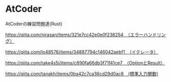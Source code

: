 # AtCoder
AtCoderの練習問題達(Rust)

https://qiita.com/nirasan/items/321e7cc42e0e0f238254　（エラーハンドリング）

https://qiita.com/lo48576/items/34887794c146042aebf1　（イテレータ）

https://qiita.com/take4s5i/items/c890fa66db3f71f41ce7　（OptionとResult）

https://qiita.com/tanakh/items/0ba42c7ca36cd29d0ac8　(標準入力関数)



